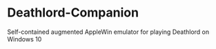 # Deathlord-Companion
Self-contained augmented AppleWin emulator for playing Deathlord on Windows 10
